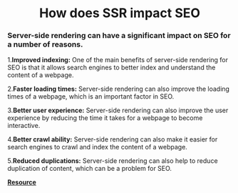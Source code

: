 <h1 align="center">How does SSR impact SEO</h1>

### Server-side rendering can have a significant impact on SEO for a number of reasons.

1.**Improved indexing:** One of the main benefits of server-side rendering for SEO is that it allows search engines to better index and understand the content of a webpage.

2.**Faster loading times:** Server-side rendering can also improve the loading times of a webpage, which is an important factor in SEO.

3.**Better user experience:** Server-side rendering can also improve the user experience by reducing the time it takes for a webpage to become interactive.

4.**Better crawl ability:** Server-side rendering can also make it easier for search engines to crawl and index the content of a webpage.

5.**Reduced duplications:** Server-side rendering can also help to reduce duplication of content, which can be a problem for SEO.

**[Resource](https://marketbrew.ai/server-side-rendering-and-seo-the-ultimate-guide#what-is)**
